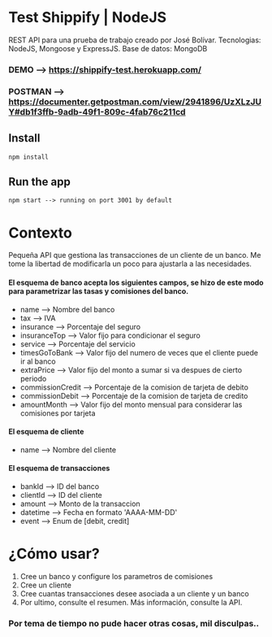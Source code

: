# Test Shippify | NodeJS

REST API para una prueba de trabajo creado por José Bolívar.
Tecnologias: NodeJS, Mongoose y ExpressJS.
Base de datos: MongoDB

### DEMO --> https://shippify-test.herokuapp.com/

### POSTMAN --> https://documenter.getpostman.com/view/2941896/UzXLzJUY#db1f3ffb-9adb-49f1-809c-4fab76c211cd

## Install

    npm install

## Run the app

    npm start --> running on port 3001 by default

# Contexto

Pequeña API que gestiona las transacciones de un cliente de un banco.
Me tome la libertad de modificarla un poco para ajustarla a las necesidades.

#### El esquema de banco acepta los siguientes campos, se hizo de este modo para parametrizar las tasas y comisiones del banco. 

- name --> Nombre del banco
- tax --> IVA
- insurance --> Porcentaje del seguro
- insuranceTop --> Valor fijo para condicionar el seguro 
- service --> Porcentaje del servicio
- timesGoToBank --> Valor fijo del numero de veces que el cliente puede ir al banco
- extraPrice --> Valor fijo del monto a sumar si va despues de cierto periodo
- commissionCredit --> Porcentaje de la comision de tarjeta de debito
- commissionDebit --> Porcentaje de la comision de tarjeta de credito
- amountMonth --> Valor fijo del monto mensual para considerar las comisiones por tarjeta

#### El esquema de cliente
- name --> Nombre del cliente


#### El esquema de transacciones
- bankId --> ID del banco
- clientId --> ID del cliente
- amount --> Monto de la transaccion
- datetime --> Fecha en formato 'AAAA-MM-DD'
- event --> Enum de [debit, credit]

 

# ¿Cómo usar?

1.  Cree un banco y configure los parametros de comisiones
2.  Cree un cliente
3.  Cree cuantas transacciones desee asociada a un cliente y un banco
4.  Por ultimo, consulte el resumen. Más información, consulte la API.


### Por tema de tiempo no pude hacer otras cosas, mil disculpas..



